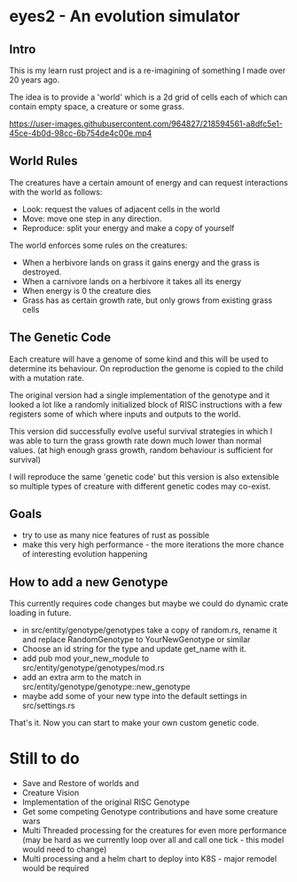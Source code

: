 # eyes2 - An evolution simulator

## Intro
This is my learn rust project and is a re-imagining of something I made over
20 years ago.

The idea is to provide a 'world' which is a 2d grid of cells each of which
can contain empty space, a creature or some grass.


https://user-images.githubusercontent.com/964827/218594561-a8dfc5e1-45ce-4b0d-98cc-6b754de4c00e.mp4



## World Rules

The creatures have a certain amount of energy and can request interactions
with the world as follows:

- Look: request the values of adjacent cells in the world
- Move: move one step in any direction.
- Reproduce: split your energy and make a copy of yourself

The world enforces some rules on the creatures:

- When a herbivore lands on grass it gains energy and the grass is destroyed.
- When a carnivore lands on a herbivore it takes all its energy
- When energy is 0 the creature dies
- Grass has as certain growth rate, but only grows from existing grass cells

## The Genetic Code

Each creature will have a genome of some kind and this will be used to determine
its behaviour. On reproduction the genome is copied to the child with a
mutation rate.

The original version had a single implementation of the genotype and it looked
a lot like a randomly initialized block of RISC instructions with a few registers
some of which where inputs and outputs to the world.

This version did successfully evolve useful survival strategies in which I
was able to turn the grass growth rate down much lower than normal values.
(at high enough grass growth, random behaviour is sufficient for survival)

I will reproduce the same 'genetic code' but this version is also extensible
so multiple types of creature with different genetic codes may co-exist.

## Goals

- try to use as many nice features of rust as possible
- make this very high performance - the more iterations the more chance of
  interesting evolution happening

## How to add a new Genotype

This currently requires code changes but maybe we could do dynamic crate
loading in future.

- in src/entity/genotype/genotypes take a copy of random.rs, rename it
  and replace RandomGenotype to YourNewGenotype or similar
- Choose an id string for the type and update get_name with it.
- add pub mod your_new_module to src/entity/genotype/genotypes/mod.rs
- add an extra arm to the match in src/entity/genotype/genotype::new_genotype
- maybe add some of your new type into the default settings in
  src/settings.rs

That's it. Now you can start to make your own custom genetic code.

# Still to do

- Save and Restore of worlds and
- Creature Vision
- Implementation of the original RISC Genotype
- Get some competing Genotype contributions and have some creature wars
- Multi Threaded processing for the creatures for even more performance
  (may be hard as we currently loop over all and call one tick - this
  model would need to change)
- Multi processing and a helm chart to deploy into K8S - major remodel would
  be required
